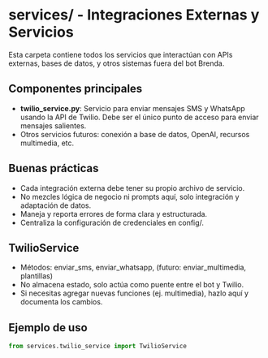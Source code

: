 # services/ - Integraciones Externas y Servicios

Esta carpeta contiene todos los servicios que interactúan con APIs externas, bases de datos, y otros sistemas fuera del bot Brenda.

## Componentes principales
- **twilio_service.py**: Servicio para enviar mensajes SMS y WhatsApp usando la API de Twilio. Debe ser el único punto de acceso para enviar mensajes salientes.
- Otros servicios futuros: conexión a base de datos, OpenAI, recursos multimedia, etc.

## Buenas prácticas
- Cada integración externa debe tener su propio archivo de servicio.
- No mezcles lógica de negocio ni prompts aquí, solo integración y adaptación de datos.
- Maneja y reporta errores de forma clara y estructurada.
- Centraliza la configuración de credenciales en config/.

## TwilioService
- Métodos: enviar_sms, enviar_whatsapp, (futuro: enviar_multimedia, plantillas)
- No almacena estado, solo actúa como puente entre el bot y Twilio.
- Si necesitas agregar nuevas funciones (ej. multimedia), hazlo aquí y documenta los cambios.

## Ejemplo de uso
```python
from services.twilio_service import TwilioService
``` 